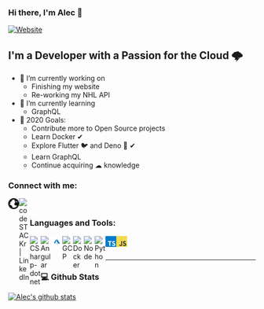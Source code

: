 ### Hi there, I'm Alec 👋

[![Website](https://img.shields.io/website?style=flat-square&url=https%3A%2F%2Fwww.alectrievel.com%2F)](https://www.alec-trievel.com)


## I'm a Developer with a Passion for the Cloud 🌩
- 🔭 I’m currently working on 
    - Finishing my website
    - Re-working my NHL API
- 🌱 I’m currently learning 
    - GraphQL
- 🥅 2020 Goals:
    - Contribute more to Open Source projects
    - Learn Docker ✔
    - Explore Flutter 🐦 and Deno 🦕 ✔
    - Learn GraphQL
    - Continue acquiring ☁ knowledge

### Connect with me:

[<img align="left" alt="codeSTACKr.com" width="22px" src="https://raw.githubusercontent.com/iconic/open-iconic/master/svg/globe.svg" />][website]
[<img align="left" alt="codeSTACKr | LinkedIn" width="22px" src="https://cdn.jsdelivr.net/npm/simple-icons@v3/icons/linkedin.svg" />][linkedin]

<br />

### Languages and Tools:
<img align="left" alt="CSharp-dotnet" width="22px" src="https://avatars2.githubusercontent.com/u/9141961?s=200&v=4" />

<img align="left" alt="Angular" width="22px" src="https://angular.io/assets/images/logos/angular/angular.svg" />

<img align="left" alt="Azure" width="22px" src="https://raw.githubusercontent.com/github/explore/80688e429a7d4ef2fca1e82350fe8e3517d3494d/topics/azure/azure.png" />

<img align="left" alt="GCP" width="22px" src="https://avatars0.githubusercontent.com/u/2810941?s=200&v=4" />

<img align="left" alt="Docker" width="22px" src="https://avatars0.githubusercontent.com/u/5429470?s=200&v=4" />

<img align="left" alt="Node" width="22px" src="https://avatars3.githubusercontent.com/u/9950313?s=200&v=4" />

<img align="left" alt="Python" width="22px" src="https://avatars0.githubusercontent.com/u/1525981?s=200&v=4" />

<img align="left" alt="TypeScript" width="22px" src="https://raw.githubusercontent.com/github/explore/80688e429a7d4ef2fca1e82350fe8e3517d3494d/topics/typescript/typescript.png" />

<img align="left" alt="JavaScript" width="22px" src="https://raw.githubusercontent.com/github/explore/80688e429a7d4ef2fca1e82350fe8e3517d3494d/topics/javascript/javascript.png" />



<br />
<br />

---

### 💻 Github Stats
[![Alec's github stats](https://github-readme-stats.vercel.app/api?username=atrievel&count_private=true&show_icons=true&theme=nord)](https://github.com/atrievel/github-readme-stats)

</details>

[website]: https://www.alectrievel.com
[linkedin]: https://www.linkedin.com/in/alec-trievel-8b869399/
